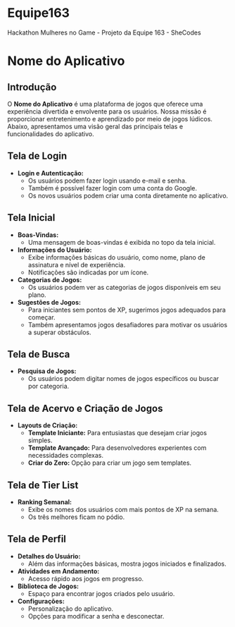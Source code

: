 # Equipe163
Hackathon Mulheres no Game - Projeto da Equipe 163 - SheCodes

# **Nome do Aplicativo**

## Introdução

O **Nome do Aplicativo** é uma plataforma de jogos que oferece uma experiência divertida e envolvente para os usuários. Nossa missão é proporcionar entretenimento e aprendizado por meio de jogos lúdicos. Abaixo, apresentamos uma visão geral das principais telas e funcionalidades do aplicativo.

## Tela de Login

- **Login e Autenticação:**
  - Os usuários podem fazer login usando e-mail e senha.
  - Também é possível fazer login com uma conta do Google.
  - Os novos usuários podem criar uma conta diretamente no aplicativo.

## Tela Inicial

- **Boas-Vindas:**
  - Uma mensagem de boas-vindas é exibida no topo da tela inicial.
- **Informações do Usuário:**
  - Exibe informações básicas do usuário, como nome, plano de assinatura e nível de experiência.
  - Notificações são indicadas por um ícone.
- **Categorias de Jogos:**
  - Os usuários podem ver as categorias de jogos disponíveis em seu plano.
- **Sugestões de Jogos:**
  - Para iniciantes sem pontos de XP, sugerimos jogos adequados para começar.
  - Também apresentamos jogos desafiadores para motivar os usuários a superar obstáculos.

## Tela de Busca

- **Pesquisa de Jogos:**
  - Os usuários podem digitar nomes de jogos específicos ou buscar por categoria.

## Tela de Acervo e Criação de Jogos

- **Layouts de Criação:**
  - **Template Iniciante:** Para entusiastas que desejam criar jogos simples.
  - **Template Avançado:** Para desenvolvedores experientes com necessidades complexas.
  - **Criar do Zero:** Opção para criar um jogo sem templates.

## Tela de Tier List

- **Ranking Semanal:**
  - Exibe os nomes dos usuários com mais pontos de XP na semana.
  - Os três melhores ficam no pódio.

## Tela de Perfil

- **Detalhes do Usuário:**
  - Além das informações básicas, mostra jogos iniciados e finalizados.
- **Atividades em Andamento:**
  - Acesso rápido aos jogos em progresso.
- **Biblioteca de Jogos:**
  - Espaço para encontrar jogos criados pelo usuário.
- **Configurações:**
  - Personalização do aplicativo.
  - Opções para modificar a senha e desconectar.
